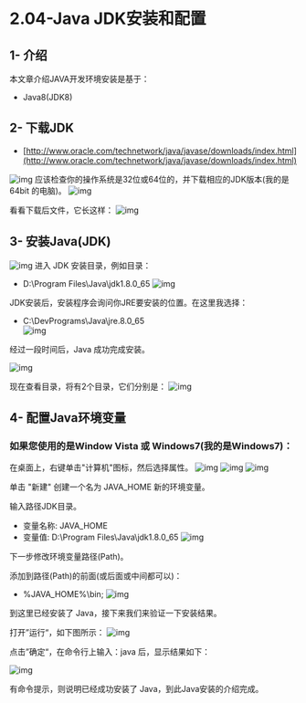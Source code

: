 # 2.04-Java JDK安装和配置

## 1- 介绍

本文章介绍JAVA开发环境安装是基于：

- Java8(JDK8) 

## 2- 下载JDK

- [http://www.oracle.com/technetwork/java/javase/downloads/index.html](http://www.oracle.com/technetwork/java/javase/downloads/index.html)

![img](index_files/1-160221114032F7.png)
应该检查你的操作系统是32位或64位的，并下载相应的JDK版本(我的是 64bit 的电脑)。
![img](index_files/1-160221114100615.png)

看看下载后文件，它长这样：
![img](index_files/1-16022111414O17.png)

## 3- 安装Java(JDK)

![img](index_files/1-16022111420G09.png)
进入 JDK 安装目录，例如目录：

- D:\Program Files\Java\jdk1.8.0_65
  ![img](index_files/1-1602211142253D.png)

JDK安装后，安装程序会询问你JRE要安装的位置。在这里我选择：

- C:\DevPrograms\Java\jre.8.0_65\
  ![img](index_files/1-160221114242O6.png)

经过一段时间后，Java 成功完成安装。

![img](index_files/1-16022111425EL.png)

现在查看目录，将有2个目录，它们分别是：
![img](index_files/1-160221114315X1.png)

## 4- 配置Java环境变量

### 如果您使用的是Window Vista 或 Windows7(我的是Windows7)：

在桌面上，右键单击"计算机"图标，然后选择属性。
![img](index_files/1-16022111595N63.png)
![img](index_files/1-16022112001U22.png)
![img](index_files/1-160221120034426.png)

单击 "新建" 创建一个名为 JAVA_HOME 新的环境变量。

输入路径JDK目录。

- 变量名称: JAVA_HOME
- 变量值: D:\Program Files\Java\jdk1.8.0_65
  ![img](index_files/1-16022112010c42.png)

下一步修改环境变量路径(Path)。

添加到路径(Path)的前面(或后面或中间都可以)：

- %JAVA_HOME%\bin;
  ![img](index_files/1-16022112012RS.png)

到这里已经安装了 Java，接下来我们来验证一下安装结果。

打开”运行“，如下图所示：
![img](index_files/1-160221120222534.png)

点击”确定“，在命令行上输入：java 后，显示结果如下：

![img](index_files/1-160221120245954.png)

有命令提示，则说明已经成功安装了 Java，到此Java安装的介绍完成。